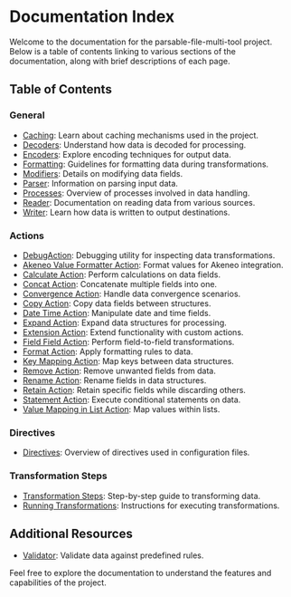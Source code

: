 # Documentation Index

Welcome to the documentation for the parsable-file-multi-tool project. Below is a table of contents linking to various sections of the documentation, along with brief descriptions of each page.

## Table of Contents

### General
- [Caching](../docs/caching.md): Learn about caching mechanisms used in the project.
- [Decoders](../docs/decoders.md): Understand how data is decoded for processing.
- [Encoders](../docs/encoders.md): Explore encoding techniques for output data.
- [Formatting](../docs/formatting.md): Guidelines for formatting data during transformations.
- [Modifiers](../docs/modifiers.md): Details on modifying data fields.
- [Parser](../docs/parser.md): Information on parsing input data.
- [Processes](../docs/processes.md): Overview of processes involved in data handling.
- [Reader](../docs/reader.md): Documentation on reading data from various sources.
- [Writer](../docs/writer.md): Learn how data is written to output destinations.

### Actions
- [DebugAction](../docs/actions/debug_action.md): Debugging utility for inspecting data transformations.
- [Akeneo Value Formatter Action](../docs/actions/akeneo_value_formatter_action.md): Format values for Akeneo integration.
- [Calculate Action](../docs/actions/calculate_action.md): Perform calculations on data fields.
- [Concat Action](../docs/actions/concat_action.md): Concatenate multiple fields into one.
- [Convergence Action](../docs/actions/convergence_action.md): Handle data convergence scenarios.
- [Copy Action](../docs/actions/copy_action.md): Copy data fields between structures.
- [Date Time Action](../docs/actions/date_time_action.md): Manipulate date and time fields.
- [Expand Action](../docs/actions/expand_action.md): Expand data structures for processing.
- [Extension Action](../docs/actions/extension_action.md): Extend functionality with custom actions.
- [Field Field Action](../docs/actions/field_field_action.md): Perform field-to-field transformations.
- [Format Action](../docs/actions/format_action.md): Apply formatting rules to data.
- [Key Mapping Action](../docs/actions/key_mapping_action.md): Map keys between data structures.
- [Remove Action](../docs/actions/remove_action.md): Remove unwanted fields from data.
- [Rename Action](../docs/actions/rename_action.md): Rename fields in data structures.
- [Retain Action](../docs/actions/retain_action.md): Retain specific fields while discarding others.
- [Statement Action](../docs/actions/statement_action.md): Execute conditional statements on data.
- [Value Mapping in List Action](../docs/actions/value_mapping_in_list_action.md): Map values within lists.

### Directives
- [Directives](../docs/directives.md): Overview of directives used in configuration files.

### Transformation Steps
- [Transformation Steps](../docs/transformation_steps.md): Step-by-step guide to transforming data.
- [Running Transformations](../docs/running_transformations.md): Instructions for executing transformations.

## Additional Resources
- [Validator](../docs/validator.md): Validate data against predefined rules.

Feel free to explore the documentation to understand the features and capabilities of the project.
